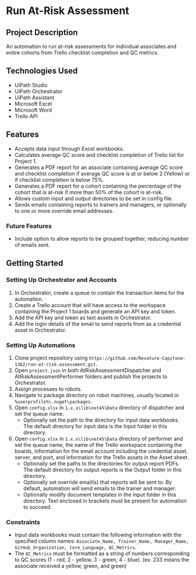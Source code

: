 # Run At-Risk Assessment

## Project Description
An automation to run at-risk assessments for individual associates and entire cohorts from Trello checklist completion and QC metrics.

## Technologies Used
- UiPath Studio
- UiPath Orchestrator
- UiPath Assistant
- Microsoft Excel
- Microsoft Word
- Trello API

## Features
- Accepts data input through Excel workbooks.
- Calculates average QC score and checklist completion of Trello list for Project 1.
- Generates a PDF report for an associate containing average QC score and checklist completion if average QC score is at or below 2 (Yellow) or if checklist completion is below 75%.
- Generates a PDF report for a cohort containing the percentage of the cohort that is at-risk if more than 50% of the cohort is at-risk.
- Allows custom input and output directories to be set in config file.
- Sends emails containing reports to trainers and managers, or optionally to one or more override email addresses.

### Future Features
- Include option to allow reports to be grouped together, reducing number of emails sent.

## Getting Started

### Setting Up Orchestrator and Accounts
1. In Orchestrator, create a queue to contain the transaction items for the automation.
2. Create a Trello account that will have access to the workspace containing the Project 1 boards and generate an API key and token.
3. Add the API key and token as text assets in Orchestrator.
4. Add the login details of the email to send reports from as a credential asset in Orchestrator.

### Setting Up Automations
1. Clone project repository using `https://github.com/Revature-Capstone-1362/run-at-risk-assessment.git`.
2. Open `project.json` in both AtRiskAssessmentDispatcher and AtRiskAssessmentPerformer folders and publish the projects to Orchestrator.
3. Assign processes to robots.
4. Navigate to package directory on robot machines, usually located in `%userprofile%\.nuget\packages`.
5. Open `config.xlsx` in `1.x.x\lib\net45\Data` directory of dispatcher and set the queue name.
    - Optionally set the path to the directory for input data workbooks. The default directory for input data is the Input folder in this directory.
6. Open `config.xlsx` in `1.x.x\lib\net45\Data` directory of performer and set the queue name, the name of the Trello workspace containing the boards, information for the email account including the credential asset, server, and port, and information for the Trello assets in the Asset sheet.
    - Optionally set the paths to the directories for output report PDFs. The default directory for output reports is the Output folder in this directory.
    - Optionally set override email(s) that reports will be sent to. By default, automation will send emails to the trainer and manager.
    - Optionally modify document templates in the Input folder in this directory. Text enclosed in brackets must be present for automation to succeed.

### Constraints
- Input data workbooks must contain the following information with the specified column names: `Associate_Name, Trainer_Name, Manager_Name, GitHub_Organization, Core_Language, QC_Metrics`.
- The `QC_Metrics` must be formatted as a string of numbers corresponding to QC scores (1 - red, 2 - yellow, 3 - green, 4 - blue). (ex. 233 means the associate received a yellow, green, and green)
